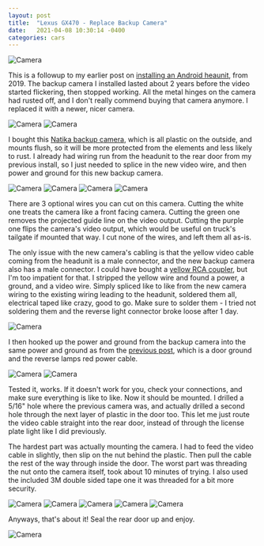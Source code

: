 ```yaml
---
layout: post
title:  "Lexus GX470 - Replace Backup Camera"
date:   2021-04-08 10:30:14 -0400
categories: cars
---
```


![Camera](/images/camera/15.jpg)

This is a followup to my earlier post on [installing an Android heaunit](https://rskelton.com/GX470-Android-Headunit-Backup-Camera-Install/), from 2019. The backup camera I installed lasted about 2 years before the video started flickering, then stopped working. All the metal hinges on the camera had rusted off, and I don't really commend buying that camera anymore. I replaced it with a newer, nicer camera. 

![Camera](/images/camera/8.jpg)
![Camera](/images/camera/9.jpg)

I bought this [Natika backup camera](https://amzn.to/3fUAWJp), which is all plastic on the outside, and mounts flush, so it will be more protected from the elements and less likely to rust. I already had wiring run from the headunit to the rear door from my previous install, so I just needed to splice in the new video wire, and then power and ground for this new backup camera. 

![Camera](/images/camera/2.jpg)
![Camera](/images/camera/10.jpg)
![Camera](/images/camera/7.jpg)
![Camera](/images/camera/5.jpg)

There are 3 optional wires you can cut on this camera. Cutting the white one treats the camera like a front facing camera. Cutting the green one removes the projected guide line on the video output. Cutting the purple one flips the camera's video output, which would be useful on truck's tailgate if mounted that way. I cut none of the wires, and left them all as-is. 

The only issue with the new camera's cabling is that the yellow video cable coming from the headunit is a male connector, and the new backup camera also has a male connector. I could have bought a [yellow RCA coupler](https://amzn.to/2OvE0Ai), but I'm too impatient for that. I stripped the yellow wire and found a power, a ground, and a video wire. Simply spliced like to like from the new camera wiring to the existing wiring leading to the headunit, soldered them all, electrical taped like crazy, good to go. Make sure to solder them - I tried not soldering them and the reverse light connector broke loose after 1 day. 

![Camera](/images/camera/6.jpg)

I then hooked up the power and ground from the backup camera into the same power and ground as from the [previous post](https://rskelton.com/GX470-Android-Headunit-Backup-Camera-Install/), which is a door ground and the reverse lamps red power cable. 

![Camera](/images/camera/1.jpg)
![Camera](/images/camera/4.jpg)

Tested it, works. If it doesn't work for you, check your connections, and make sure everything is like to like. Now it should be mounted. I drilled a 5/16" hole where the previous camera was, and actually drilled a second hole through the next layer of plastic in the door too. This let me just route the video cable straight into the rear door, instead of through the license plate light like I did previously. 

The hardest part was actually mounting the camera. I had to feed the video cable in slightly, then slip on the nut behind the plastic. Then pull the cable the rest of the way through inside the door. The worst part was threading the nut onto the camera itself, took about 10 minutes of trying. I also used the included 3M double sided tape one it was threaded for a bit more security. 

![Camera](/images/camera/11.jpg)
![Camera](/images/camera/12.jpg)
![Camera](/images/camera/13.jpg)
![Camera](/images/camera/14.jpg)
![Camera](/images/camera/15.jpg)

Anyways, that's about it! Seal the rear door up and enjoy. 

![Camera](/images/camera/16.jpg)
